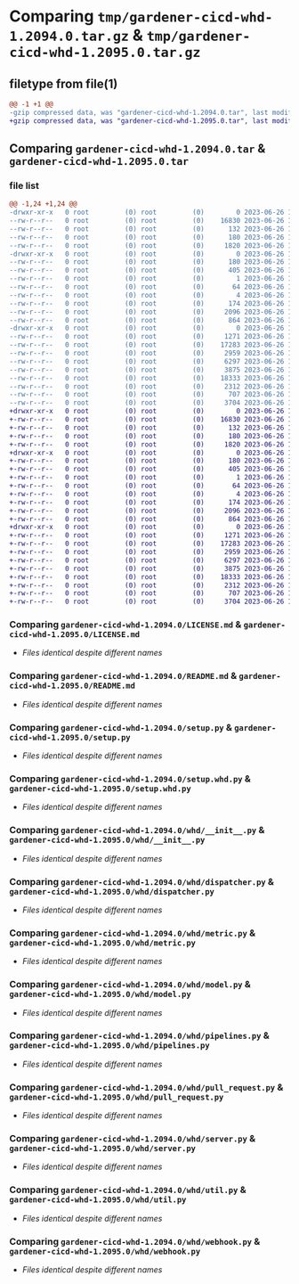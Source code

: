 # Comparing `tmp/gardener-cicd-whd-1.2094.0.tar.gz` & `tmp/gardener-cicd-whd-1.2095.0.tar.gz`

## filetype from file(1)

```diff
@@ -1 +1 @@
-gzip compressed data, was "gardener-cicd-whd-1.2094.0.tar", last modified: Mon Jun 26 10:24:23 2023, max compression
+gzip compressed data, was "gardener-cicd-whd-1.2095.0.tar", last modified: Mon Jun 26 11:36:12 2023, max compression
```

## Comparing `gardener-cicd-whd-1.2094.0.tar` & `gardener-cicd-whd-1.2095.0.tar`

### file list

```diff
@@ -1,24 +1,24 @@
-drwxr-xr-x   0 root         (0) root         (0)        0 2023-06-26 10:24:23.923131 gardener-cicd-whd-1.2094.0/
--rw-r--r--   0 root         (0) root         (0)    16830 2023-06-26 10:23:17.000000 gardener-cicd-whd-1.2094.0/LICENSE.md
--rw-r--r--   0 root         (0) root         (0)      132 2023-06-26 10:23:17.000000 gardener-cicd-whd-1.2094.0/NOTICE.md
--rw-r--r--   0 root         (0) root         (0)      180 2023-06-26 10:24:23.923131 gardener-cicd-whd-1.2094.0/PKG-INFO
--rw-r--r--   0 root         (0) root         (0)     1820 2023-06-26 10:23:17.000000 gardener-cicd-whd-1.2094.0/README.md
-drwxr-xr-x   0 root         (0) root         (0)        0 2023-06-26 10:24:23.923131 gardener-cicd-whd-1.2094.0/gardener_cicd_whd.egg-info/
--rw-r--r--   0 root         (0) root         (0)      180 2023-06-26 10:24:23.000000 gardener-cicd-whd-1.2094.0/gardener_cicd_whd.egg-info/PKG-INFO
--rw-r--r--   0 root         (0) root         (0)      405 2023-06-26 10:24:23.000000 gardener-cicd-whd-1.2094.0/gardener_cicd_whd.egg-info/SOURCES.txt
--rw-r--r--   0 root         (0) root         (0)        1 2023-06-26 10:24:23.000000 gardener-cicd-whd-1.2094.0/gardener_cicd_whd.egg-info/dependency_links.txt
--rw-r--r--   0 root         (0) root         (0)       64 2023-06-26 10:24:23.000000 gardener-cicd-whd-1.2094.0/gardener_cicd_whd.egg-info/requires.txt
--rw-r--r--   0 root         (0) root         (0)        4 2023-06-26 10:24:23.000000 gardener-cicd-whd-1.2094.0/gardener_cicd_whd.egg-info/top_level.txt
--rw-r--r--   0 root         (0) root         (0)      174 2023-06-26 10:24:23.923131 gardener-cicd-whd-1.2094.0/setup.cfg
--rw-r--r--   0 root         (0) root         (0)     2096 2023-06-26 10:23:17.000000 gardener-cicd-whd-1.2094.0/setup.py
--rw-r--r--   0 root         (0) root         (0)      864 2023-06-26 10:23:17.000000 gardener-cicd-whd-1.2094.0/setup.whd.py
-drwxr-xr-x   0 root         (0) root         (0)        0 2023-06-26 10:24:23.923131 gardener-cicd-whd-1.2094.0/whd/
--rw-r--r--   0 root         (0) root         (0)     1271 2023-06-26 10:23:17.000000 gardener-cicd-whd-1.2094.0/whd/__init__.py
--rw-r--r--   0 root         (0) root         (0)    17283 2023-06-26 10:23:17.000000 gardener-cicd-whd-1.2094.0/whd/dispatcher.py
--rw-r--r--   0 root         (0) root         (0)     2959 2023-06-26 10:23:17.000000 gardener-cicd-whd-1.2094.0/whd/metric.py
--rw-r--r--   0 root         (0) root         (0)     6297 2023-06-26 10:23:17.000000 gardener-cicd-whd-1.2094.0/whd/model.py
--rw-r--r--   0 root         (0) root         (0)     3875 2023-06-26 10:23:17.000000 gardener-cicd-whd-1.2094.0/whd/pipelines.py
--rw-r--r--   0 root         (0) root         (0)    18333 2023-06-26 10:23:17.000000 gardener-cicd-whd-1.2094.0/whd/pull_request.py
--rw-r--r--   0 root         (0) root         (0)     2312 2023-06-26 10:23:17.000000 gardener-cicd-whd-1.2094.0/whd/server.py
--rw-r--r--   0 root         (0) root         (0)      707 2023-06-26 10:23:17.000000 gardener-cicd-whd-1.2094.0/whd/util.py
--rw-r--r--   0 root         (0) root         (0)     3704 2023-06-26 10:23:17.000000 gardener-cicd-whd-1.2094.0/whd/webhook.py
+drwxr-xr-x   0 root         (0) root         (0)        0 2023-06-26 11:36:12.162080 gardener-cicd-whd-1.2095.0/
+-rw-r--r--   0 root         (0) root         (0)    16830 2023-06-26 11:35:13.000000 gardener-cicd-whd-1.2095.0/LICENSE.md
+-rw-r--r--   0 root         (0) root         (0)      132 2023-06-26 11:35:13.000000 gardener-cicd-whd-1.2095.0/NOTICE.md
+-rw-r--r--   0 root         (0) root         (0)      180 2023-06-26 11:36:12.162080 gardener-cicd-whd-1.2095.0/PKG-INFO
+-rw-r--r--   0 root         (0) root         (0)     1820 2023-06-26 11:35:13.000000 gardener-cicd-whd-1.2095.0/README.md
+drwxr-xr-x   0 root         (0) root         (0)        0 2023-06-26 11:36:12.158080 gardener-cicd-whd-1.2095.0/gardener_cicd_whd.egg-info/
+-rw-r--r--   0 root         (0) root         (0)      180 2023-06-26 11:36:12.000000 gardener-cicd-whd-1.2095.0/gardener_cicd_whd.egg-info/PKG-INFO
+-rw-r--r--   0 root         (0) root         (0)      405 2023-06-26 11:36:12.000000 gardener-cicd-whd-1.2095.0/gardener_cicd_whd.egg-info/SOURCES.txt
+-rw-r--r--   0 root         (0) root         (0)        1 2023-06-26 11:36:12.000000 gardener-cicd-whd-1.2095.0/gardener_cicd_whd.egg-info/dependency_links.txt
+-rw-r--r--   0 root         (0) root         (0)       64 2023-06-26 11:36:12.000000 gardener-cicd-whd-1.2095.0/gardener_cicd_whd.egg-info/requires.txt
+-rw-r--r--   0 root         (0) root         (0)        4 2023-06-26 11:36:12.000000 gardener-cicd-whd-1.2095.0/gardener_cicd_whd.egg-info/top_level.txt
+-rw-r--r--   0 root         (0) root         (0)      174 2023-06-26 11:36:12.162080 gardener-cicd-whd-1.2095.0/setup.cfg
+-rw-r--r--   0 root         (0) root         (0)     2096 2023-06-26 11:35:13.000000 gardener-cicd-whd-1.2095.0/setup.py
+-rw-r--r--   0 root         (0) root         (0)      864 2023-06-26 11:35:13.000000 gardener-cicd-whd-1.2095.0/setup.whd.py
+drwxr-xr-x   0 root         (0) root         (0)        0 2023-06-26 11:36:12.162080 gardener-cicd-whd-1.2095.0/whd/
+-rw-r--r--   0 root         (0) root         (0)     1271 2023-06-26 11:35:13.000000 gardener-cicd-whd-1.2095.0/whd/__init__.py
+-rw-r--r--   0 root         (0) root         (0)    17283 2023-06-26 11:35:13.000000 gardener-cicd-whd-1.2095.0/whd/dispatcher.py
+-rw-r--r--   0 root         (0) root         (0)     2959 2023-06-26 11:35:13.000000 gardener-cicd-whd-1.2095.0/whd/metric.py
+-rw-r--r--   0 root         (0) root         (0)     6297 2023-06-26 11:35:13.000000 gardener-cicd-whd-1.2095.0/whd/model.py
+-rw-r--r--   0 root         (0) root         (0)     3875 2023-06-26 11:35:13.000000 gardener-cicd-whd-1.2095.0/whd/pipelines.py
+-rw-r--r--   0 root         (0) root         (0)    18333 2023-06-26 11:35:13.000000 gardener-cicd-whd-1.2095.0/whd/pull_request.py
+-rw-r--r--   0 root         (0) root         (0)     2312 2023-06-26 11:35:13.000000 gardener-cicd-whd-1.2095.0/whd/server.py
+-rw-r--r--   0 root         (0) root         (0)      707 2023-06-26 11:35:13.000000 gardener-cicd-whd-1.2095.0/whd/util.py
+-rw-r--r--   0 root         (0) root         (0)     3704 2023-06-26 11:35:13.000000 gardener-cicd-whd-1.2095.0/whd/webhook.py
```

### Comparing `gardener-cicd-whd-1.2094.0/LICENSE.md` & `gardener-cicd-whd-1.2095.0/LICENSE.md`

 * *Files identical despite different names*

### Comparing `gardener-cicd-whd-1.2094.0/README.md` & `gardener-cicd-whd-1.2095.0/README.md`

 * *Files identical despite different names*

### Comparing `gardener-cicd-whd-1.2094.0/setup.py` & `gardener-cicd-whd-1.2095.0/setup.py`

 * *Files identical despite different names*

### Comparing `gardener-cicd-whd-1.2094.0/setup.whd.py` & `gardener-cicd-whd-1.2095.0/setup.whd.py`

 * *Files identical despite different names*

### Comparing `gardener-cicd-whd-1.2094.0/whd/__init__.py` & `gardener-cicd-whd-1.2095.0/whd/__init__.py`

 * *Files identical despite different names*

### Comparing `gardener-cicd-whd-1.2094.0/whd/dispatcher.py` & `gardener-cicd-whd-1.2095.0/whd/dispatcher.py`

 * *Files identical despite different names*

### Comparing `gardener-cicd-whd-1.2094.0/whd/metric.py` & `gardener-cicd-whd-1.2095.0/whd/metric.py`

 * *Files identical despite different names*

### Comparing `gardener-cicd-whd-1.2094.0/whd/model.py` & `gardener-cicd-whd-1.2095.0/whd/model.py`

 * *Files identical despite different names*

### Comparing `gardener-cicd-whd-1.2094.0/whd/pipelines.py` & `gardener-cicd-whd-1.2095.0/whd/pipelines.py`

 * *Files identical despite different names*

### Comparing `gardener-cicd-whd-1.2094.0/whd/pull_request.py` & `gardener-cicd-whd-1.2095.0/whd/pull_request.py`

 * *Files identical despite different names*

### Comparing `gardener-cicd-whd-1.2094.0/whd/server.py` & `gardener-cicd-whd-1.2095.0/whd/server.py`

 * *Files identical despite different names*

### Comparing `gardener-cicd-whd-1.2094.0/whd/util.py` & `gardener-cicd-whd-1.2095.0/whd/util.py`

 * *Files identical despite different names*

### Comparing `gardener-cicd-whd-1.2094.0/whd/webhook.py` & `gardener-cicd-whd-1.2095.0/whd/webhook.py`

 * *Files identical despite different names*

